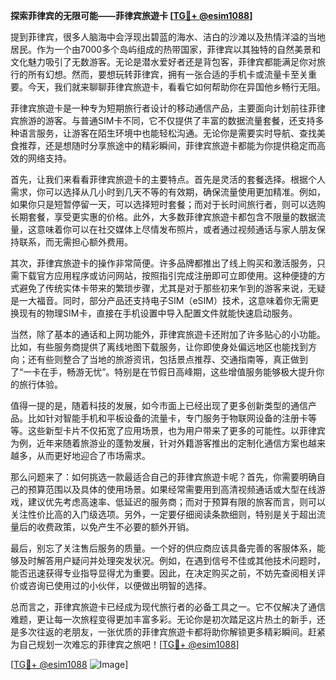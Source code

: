 **探索菲律宾的无限可能——菲律宾旅遊卡 [[TG💪+ @esim1088](https://t.me/s/esim1088)]**

提到菲律宾，很多人脑海中会浮现出碧蓝的海水、洁白的沙滩以及热情洋溢的当地居民。作为一个由7000多个岛屿组成的热带国家，菲律宾以其独特的自然美景和文化魅力吸引了无数游客。无论是潜水爱好者还是背包客，菲律宾都能满足你对旅行的所有幻想。然而，要想玩转菲律宾，拥有一张合适的手机卡或流量卡至关重要。今天，我们就来聊聊菲律宾旅遊卡，看看它如何帮助你在异国他乡畅行无阻。

菲律宾旅遊卡是一种专为短期旅行者设计的移动通信产品，主要面向计划前往菲律宾旅游的游客。与普通SIM卡不同，它不仅提供了丰富的数据流量套餐，还支持多种语言服务，让游客在陌生环境中也能轻松沟通。无论你是需要实时导航、查找美食推荐，还是想随时分享旅途中的精彩瞬间，菲律宾旅遊卡都能为你提供稳定而高效的网络支持。

首先，让我们来看看菲律宾旅遊卡的主要特点。首先是灵活的套餐选择。根据个人需求，你可以选择从几小时到几天不等的有效期，确保流量使用更加精准。例如，如果你只是短暂停留一天，可以选择短时套餐；而对于长时间旅行者，则可以选购长期套餐，享受更实惠的价格。此外，大多数菲律宾旅遊卡都包含不限量的数据流量，这意味着你可以在社交媒体上尽情发布照片，或者通过视频通话与家人朋友保持联系，而无需担心额外费用。

其次，菲律宾旅遊卡的操作非常简便。许多品牌都推出了线上购买和激活服务，只需下载官方应用程序或访问网站，按照指引完成注册即可立即使用。这种便捷的方式避免了传统实体卡带来的繁琐步骤，尤其是对于那些初来乍到的游客来说，无疑是一大福音。同时，部分产品还支持电子SIM（eSIM）技术，这意味着你无需更换现有的物理SIM卡，直接在手机设置中导入配置文件就能快速启动服务。

当然，除了基本的通话和上网功能外，菲律宾旅遊卡还附加了许多贴心的小功能。比如，有些服务商提供了离线地图下载服务，让你即使身处偏远地区也能找到方向；还有些则整合了当地的旅游资讯，包括景点推荐、交通指南等，真正做到了“一卡在手，畅游无忧”。特别是在节假日高峰期，这些增值服务能够极大提升你的旅行体验。

值得一提的是，随着科技的发展，如今市面上已经出现了更多创新类型的通信产品。比如针对智能手机和平板设备的流量卡，专门服务于物联网设备的注册卡等等。这些新型卡片不仅拓宽了应用场景，也为用户带来了更多的可能性。以菲律宾为例，近年来随着旅游业的蓬勃发展，针对外籍游客推出的定制化通信方案也越来越多，从而更好地迎合了市场需求。

那么问题来了：如何挑选一款最适合自己的菲律宾旅遊卡呢？首先，你需要明确自己的预算范围以及具体的使用场景。如果经常需要用到高清视频通话或大型在线游戏，建议优先考虑高速率、低延迟的服务商；而对于预算有限的旅客而言，则可以关注性价比高的入门级选项。另外，一定要仔细阅读条款细则，特别是关于超出流量后的收费政策，以免产生不必要的额外开销。

最后，别忘了关注售后服务的质量。一个好的供应商应该具备完善的客服体系，能够及时解答用户疑问并处理突发状况。例如，在遇到信号不佳或其他技术问题时，能否迅速获得专业指导显得尤为重要。因此，在决定购买之前，不妨先查阅相关评价或咨询已使用过的小伙伴，以便做出明智的选择。

总而言之，菲律宾旅遊卡已经成为现代旅行者的必备工具之一。它不仅解决了通信难题，更让每一次旅程变得更加丰富多彩。无论你是初次踏足这片热土的新手，还是多次往返的老朋友，一张优质的菲律宾旅遊卡都将助你解锁更多精彩瞬间。赶紧为自己规划一次难忘的菲律宾之旅吧！[[TG💪+ @esim1088](https://t.me/s/esim1088)]

[[TG💪+ @esim1088](https://t.me/s/esim1088) ![Image](https://i.postimg.cc/4NQfJmqS/Snipaste-2025-05-13-00-14-12.png)]